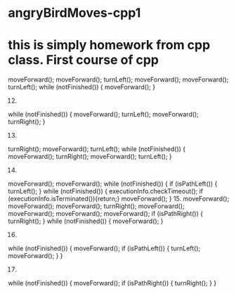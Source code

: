 # angryBirdMoves-cpp1
# this is simply homework from cpp class. First course of cpp
moveForward();
moveForward();
turnLeft();
moveForward();
moveForward();
turnLeft();
while (notFinished()) {
  moveForward();
}

12. 
while (notFinished()) {
  moveForward();
  turnLeft();
  moveForward();
  turnRight();
}

13.
turnRight();
moveForward();
turnLeft();
while (notFinished()) {
  moveForward();
  turnRight();
  moveForward();
  turnLeft();
}

14.
moveForward();
moveForward();
while (notFinished()) {
  if (isPathLeft()) {
    turnLeft();
  }
  while (notFinished()) {
    executionInfo.checkTimeout(); if (executionInfo.isTerminated()){return;}
    moveForward();
  }
15.
moveForward();
moveForward();
moveForward();
turnRight();
moveForward();
moveForward();
moveForward();
moveForward();
if (isPathRight()) {
  turnRight();
}
while (notFinished()) {
  moveForward();
}

16.
while (notFinished()) {
  moveForward();
  if (isPathLeft()) {
    turnLeft();
    moveForward();
  }
}

17.
while (notFinished()) {
  moveForward();
  if (isPathRight()) {
    turnRight();
  }
}

